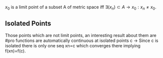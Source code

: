 $x_{0}$ is a limit point of a subset A of metric space iff $\exists (x_{n}) \subset A \to x_{0}: x_{n} \neq x_{0}$.

## Isolated Points
Those points which are not limit points, an interesting result about them are #pro functions are automatically continuous at isolated points c 
-> Since c is isolated there is only one seq xn=c which converges there implying f(xn)=f(c).